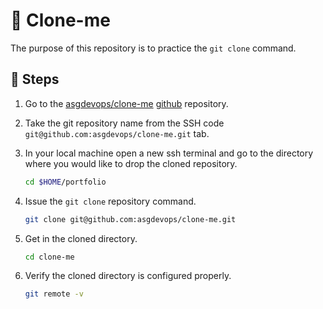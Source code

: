 # :book: Clone-me

The purpose of this repository is to practice the `git clone` command.

## :paw_prints: Steps

1. Go to the [asgdevops/clone-me](https://github.com/asgdevops/clone-me) [github](https://github.com) repository.

2. Take the git repository name from the SSH code `git@github.com:asgdevops/clone-me.git` tab.

3. In your local machine open a new ssh terminal and go to the directory where you would like to drop the cloned repository.


    ```bash
    cd $HOME/portfolio
    ```

4. Issue the `git clone` repository command.

    ```bash
    git clone git@github.com:asgdevops/clone-me.git
    ```

5. Get in the cloned directory.

    ```bash
    cd clone-me
    ```

6. Verify the cloned directory is configured properly.

    ```bash
    git remote -v
    ```
